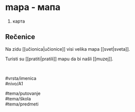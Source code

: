 # mapa - мапа

1. карта  

## Rečenice

Na zidu [[učionica|učionice]] visi velika mapa [[svet|sveta]].  

Turisti su [[pratiti|pratili]] mapu da bi našli [[muzej]].  

<br>

#vrsta/imenica  
#nivo/A1  

#tema/putovanje  
#tema/škola  
#tema/predmeti  
